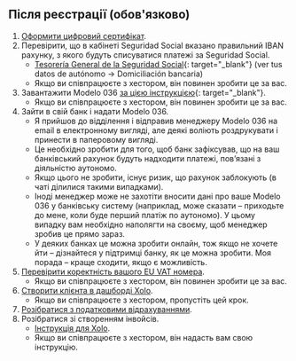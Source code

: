 ## Після реєстрації (обов'язково)

1. [Оформити цифровий сертифікат](#оформлення-цифрового-сертифіката).
2. Перевірити, що в кабінеті Seguridad Social вказано правильний IBAN рахунку, з якого будуть списуватися платежі за
   Seguridad Social.
    - [Tesorería General de la Seguridad Social](https://portal.seg-social.gob.es/wps/portal/importass/importass/bienvenida){:
      target="_blank"} (ver tus datos de autónomo -> Domiciliación bancaria)
    - Якщо ви співпрацюєте з хестором, він повинен зробити це за вас.
3. Завантажити Modelo 036
   [за цією інструкцією](https://www.xolo.io/es-en/faq/xolo-spain/category/get-started/article/i-am-already-registered-as-self-employed-where-can-i-find-my){:
   target="_blank"}.
    - Якщо ви співпрацюєте з хестором, він повинен зробити це за вас.
4. Зайти в свій банк і надати Modelo 036.
    - Я прийшов до відділення і відправив менеджеру Modelo 036 на email в електронному вигляді, але деякі воліють
      роздрукувати і принести в паперовому вигляді.
    - Це необхідно зробити для того, щоб банк зафіксував, що на ваш банківський рахунок будуть надходити платежі,
      пов’язані з діяльністю аутономо.
    - Якщо цього не зробити, існує ризик, що рахунок заблокують (в чаті ділилися такими випадками).
    - Іноді менеджер може не захотіти вносити дані про ваше Modelo 036 у банківську систему (наприклад, може сказати –
      приходьте до мене, коли буде перший платіж по аутономо). У цьому випадку вам необхідно наполягти на своєму, щоб
      менеджер зробив це прямо зараз.
    - У деяких банках це можна зробити онлайн, тож якщо не хочете йти – дізнайтеся у підтримці банку, як це можна
      зробити. Моя порада – краще сходити, якщо є можливість.
5. [Перевірити коректність вашого EU VAT номера](#перевірка-коректності-eu-vat-номера).
    - Якщо ви співпрацюєте з хестором, він повинен зробити це за вас.
6. [Створити клієнта в дашборді Xolo](#створення-клієнта).
    - Якщо ви співпрацюєте з хестором, пропустіть цей крок.
7. [Розібратися з податковими відрахуваннями](#податкові-відрахування-та-пільги).
8. Розібратися зі створенням інвойсів.
    - [Інструкція для Xolo](#як-створити-інвойс-у-xolo).
    - Якщо ви співпрацюєте з хестором, він надасть вам свою інструкцію.
